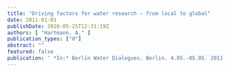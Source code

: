 ```yaml
---
title: "Driving factors for water research – from local to global"
date: 2011-01-01
publishDate: 2020-05-25T12:31:19Z
authors: [ "Hartmann, A." ]
publication_types: ["0"]
abstract: ""
featured: false
publication: ' *In:* Berlin Water Dialogues. Berlin. 4.05.-05.05. 2011'
---
```


